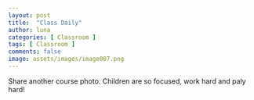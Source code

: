 ```yaml
---
layout: post
title:  "Class Daily"
author: luna
categories: [ Classroom ]
tags: [ Classroom ]
comments: false
image: assets/images/image007.png
---
```


Share another course photo. Children are so focused, work hard and paly hard!
